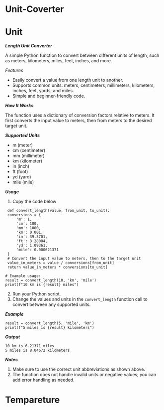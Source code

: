 # Unit-Coverter
 # Unit
***Length Unit Converter*** <br>

A simple Python function to convert between different units of length, such as meters, kilometers, miles, feet, inches, and more.

*Features*<br>
 - Easily convert a value from one length unit to another.
 - Supports common units: meters, centimeters, millimeters, kilometers, inches, feet, yards, and miles.
 - Simple and beginner-friendly code. 


***How It Works***<br>

The function uses a dictionary of conversion factors relative to meters. It first converts the input value to meters, then from meters to the desired target unit.

***Supported Units***<br>
 - m (meter)
 - cm (centimeter)
 - mm (millimeter)
 - km (kilometer)
 - in (inch)
 - ft (foot)
 - yd (yard)
 - mile (mile)

***Usage***<br>

 1. Copy the code below
   
   ```
    def convert_length(value, from_unit, to_unit):
    conversions = {
        'm': 1,
        'cm': 100,
        'mm': 1000,
        'km': 0.001,
        'in': 39.3701,
        'ft': 3.28084,
        'yd': 1.09361,
        'mile': 0.000621371
    }
    # Convert the input value to meters, then to the target unit
    value_in_meters = value / conversions[from_unit]
    return value_in_meters * conversions[to_unit]

   # Example usage:
   result = convert_length(10, 'km', 'mile')
   print(f"10 km is {result} miles")
   ```  
 2. Run your Python script.
 3. Change the values and units in the ``` convert_length ``` function call to convert between any supported units.

***Example***<br>
```
result = convert_length(5, 'mile', 'km')
print(f"5 miles is {result} kilometers")
```
***Output***
```
10 km is 6.21371 miles
5 miles is 8.04672 kilometers
```

***Notes***<br>

 1. Make sure to use the correct unit abbreviations as shown above.
 2. The function does not handle invalid units or negative values; you can add error handling as needed.



 # Tempareture
